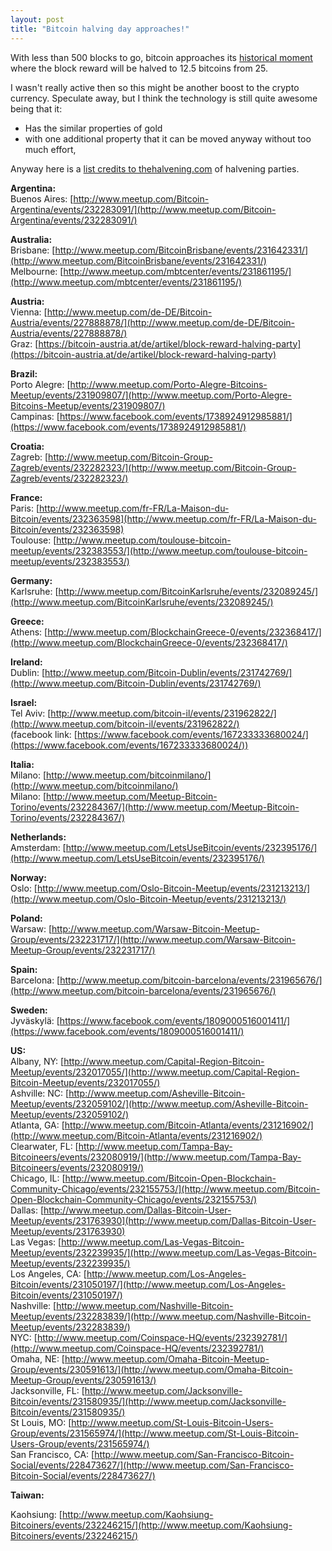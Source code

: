 ```yaml
---
layout: post
title: "Bitcoin halving day approaches!"
---
```

With less than 500 blocks to go, bitcoin approaches its [historical moment](http://www.thehalvening.com/) where the block reward will be halved to 12.5 bitcoins from 25.

I wasn't really active then so this might be another boost to the crypto currency. Speculate away, but I think the technology is still quite awesome being that it:

* Has the similar properties of gold 
* with one additional property that it can be moved anyway without too much effort,

Anyway here is a [list credits to thehalvening.com](http://blog.thehalvening.com/bitcoin-halving-parties-2016/) of halvening parties.

**Argentina:**  
Buenos Aires: [http://www.meetup.com/Bitcoin-Argentina/events/232283091/](http://www.meetup.com/Bitcoin-Argentina/events/232283091/)

**Australia:**  
Brisbane: [http://www.meetup.com/BitcoinBrisbane/events/231642331/](http://www.meetup.com/BitcoinBrisbane/events/231642331/)  
Melbourne: [http://www.meetup.com/mbtcenter/events/231861195/](http://www.meetup.com/mbtcenter/events/231861195/)

**Austria:**  
Vienna: [http://www.meetup.com/de-DE/Bitcoin-Austria/events/227888878/](http://www.meetup.com/de-DE/Bitcoin-Austria/events/227888878/)  
Graz: [https://bitcoin-austria.at/de/artikel/block-reward-halving-party](https://bitcoin-austria.at/de/artikel/block-reward-halving-party)

**Brazil:**  
Porto Alegre: [http://www.meetup.com/Porto-Alegre-Bitcoins-Meetup/events/231909807/](http://www.meetup.com/Porto-Alegre-Bitcoins-Meetup/events/231909807/)  
Campinas: [https://www.facebook.com/events/1738924912985881/](https://www.facebook.com/events/1738924912985881/)

**Croatia:**  
Zagreb: [http://www.meetup.com/Bitcoin-Group-Zagreb/events/232282323/](http://www.meetup.com/Bitcoin-Group-Zagreb/events/232282323/)

**France:**  
Paris: [http://www.meetup.com/fr-FR/La-Maison-du-Bitcoin/events/232363598](http://www.meetup.com/fr-FR/La-Maison-du-Bitcoin/events/232363598)  
Toulouse: [http://www.meetup.com/toulouse-bitcoin-meetup/events/232383553/](http://www.meetup.com/toulouse-bitcoin-meetup/events/232383553/)

**Germany:**  
Karlsruhe: [http://www.meetup.com/BitcoinKarlsruhe/events/232089245/](http://www.meetup.com/BitcoinKarlsruhe/events/232089245/)

**Greece:**  
Athens: [http://www.meetup.com/BlockchainGreece-0/events/232368417/](http://www.meetup.com/BlockchainGreece-0/events/232368417/)

**Ireland:**  
Dublin: [http://www.meetup.com/Bitcoin-Dublin/events/231742769/](http://www.meetup.com/Bitcoin-Dublin/events/231742769/)

**Israel:**  
Tel Aviv: [http://www.meetup.com/bitcoin-il/events/231962822/](http://www.meetup.com/bitcoin-il/events/231962822/)  
(facebook link: [https://www.facebook.com/events/167233333680024/](https://www.facebook.com/events/167233333680024/))

**Italia:**  
Milano: [http://www.meetup.com/bitcoinmilano/](http://www.meetup.com/bitcoinmilano/)  
Milano: [http://www.meetup.com/Meetup-Bitcoin-Torino/events/232284367/](http://www.meetup.com/Meetup-Bitcoin-Torino/events/232284367/)

**Netherlands:**  
Amsterdam: [http://www.meetup.com/LetsUseBitcoin/events/232395176/](http://www.meetup.com/LetsUseBitcoin/events/232395176/)

**Norway:**  
Oslo: [http://www.meetup.com/Oslo-Bitcoin-Meetup/events/231213213/](http://www.meetup.com/Oslo-Bitcoin-Meetup/events/231213213/)

**Poland:**  
Warsaw: [http://www.meetup.com/Warsaw-Bitcoin-Meetup-Group/events/232231717/](http://www.meetup.com/Warsaw-Bitcoin-Meetup-Group/events/232231717/)

**Spain:**  
Barcelona: [http://www.meetup.com/bitcoin-barcelona/events/231965676/](http://www.meetup.com/bitcoin-barcelona/events/231965676/)

**Sweden:**  
Jyväskylä: [https://www.facebook.com/events/1809000516001411/](https://www.facebook.com/events/1809000516001411/)

**US:**  
Albany, NY: [http://www.meetup.com/Capital-Region-Bitcoin-Meetup/events/232017055/](http://www.meetup.com/Capital-Region-Bitcoin-Meetup/events/232017055/)  
Ashville: NC: [http://www.meetup.com/Asheville-Bitcoin-Meetup/events/232059102/](http://www.meetup.com/Asheville-Bitcoin-Meetup/events/232059102/)  
Atlanta, GA: [http://www.meetup.com/Bitcoin-Atlanta/events/231216902/](http://www.meetup.com/Bitcoin-Atlanta/events/231216902/)  
Clearwater, FL: [http://www.meetup.com/Tampa-Bay-Bitcoineers/events/232080919/](http://www.meetup.com/Tampa-Bay-Bitcoineers/events/232080919/)  
Chicago, IL: [http://www.meetup.com/Bitcoin-Open-Blockchain-Community-Chicago/events/232155753/](http://www.meetup.com/Bitcoin-Open-Blockchain-Community-Chicago/events/232155753/)  
Dallas: [http://www.meetup.com/Dallas-Bitcoin-User-Meetup/events/231763930](http://www.meetup.com/Dallas-Bitcoin-User-Meetup/events/231763930)  
Las Vegas: [http://www.meetup.com/Las-Vegas-Bitcoin-Meetup/events/232239935/](http://www.meetup.com/Las-Vegas-Bitcoin-Meetup/events/232239935/)  
Los Angeles, CA: [http://www.meetup.com/Los-Angeles-Bitcoin/events/231050197/](http://www.meetup.com/Los-Angeles-Bitcoin/events/231050197/)  
Nashville: [http://www.meetup.com/Nashville-Bitcoin-Meetup/events/232283839/](http://www.meetup.com/Nashville-Bitcoin-Meetup/events/232283839/)  
NYC: [http://www.meetup.com/Coinspace-HQ/events/232392781/](http://www.meetup.com/Coinspace-HQ/events/232392781/)  
Omaha, NE: [http://www.meetup.com/Omaha-Bitcoin-Meetup-Group/events/230591613/](http://www.meetup.com/Omaha-Bitcoin-Meetup-Group/events/230591613/)  
Jacksonville, FL: [http://www.meetup.com/Jacksonville-Bitcoin/events/231580935/](http://www.meetup.com/Jacksonville-Bitcoin/events/231580935/)  
St Louis, MO: [http://www.meetup.com/St-Louis-Bitcoin-Users-Group/events/231565974/](http://www.meetup.com/St-Louis-Bitcoin-Users-Group/events/231565974/)  
San Francisco, CA: [http://www.meetup.com/San-Francisco-Bitcoin-Social/events/228473627/](http://www.meetup.com/San-Francisco-Bitcoin-Social/events/228473627/)

**Taiwan:**

Kaohsiung:
[http://www.meetup.com/Kaohsiung-Bitcoiners/events/232246215/](http://www.meetup.com/Kaohsiung-Bitcoiners/events/232246215/)

